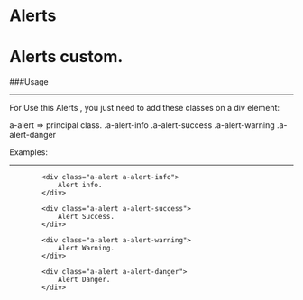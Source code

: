 # Alerts
Alerts custom.
===============

###Usage
____________

For Use this Alerts , you just need to add these classes on a div element:

a-alert => principal class.
.a-alert-info
.a-alert-success
.a-alert-warning
.a-alert-danger

Examples:
___________

            <div class="a-alert a-alert-info">
                Alert info.
            </div>
            
            <div class="a-alert a-alert-success">
                Alert Success.
            </div>
            
            <div class="a-alert a-alert-warning">
                Alert Warning.
            </div>
            
            <div class="a-alert a-alert-danger">
                Alert Danger.
            </div>

